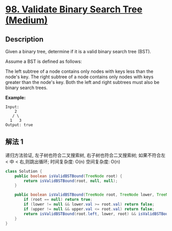 # [98. Validate Binary Search Tree (Medium)](https://leetcode.com/problems/valid-anagram/)

## Description

Given a binary tree, determine if it is a valid binary search tree (BST).
 
 Assume a BST is defined as follows:
 
 The left subtree of a node contains only nodes with keys less than the node's key.
 The right subtree of a node contains only nodes with keys greater than the node's key.
 Both the left and right subtrees must also be binary search trees.
 
**Example:**

```
Input:
    2
   / \
  1   3
Output: true
```


## 解法 1

递归方法验证, 左子树也符合二叉搜索树, 右子树也符合二叉搜索树; 如果不符合左 < 中 < 右,则跳出循环; 
时间复杂度: O(n)
空间复杂度: O(n)

```java
class Solution {
    public boolean isValidBSTBound(TreeNode root) {
        return isValidBSTBound(root, null, null);
    }

    public boolean isValidBSTBound(TreeNode root, TreeNode lower, TreeNode upper) {
        if (root == null) return true;
        if (lower != null && lower.val >= root.val) return false;
        if (upper != null && upper.val <= root.val) return false;
        return isValidBSTBound(root.left, lower, root) && isValidBSTBound(root.right, root, upper);
    }
}
```
